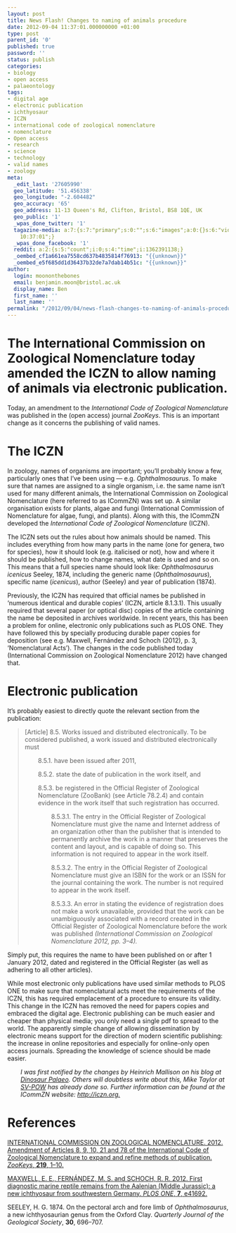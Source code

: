 ```yaml
---
layout: post
title: News Flash! Changes to naming of animals procedure
date: 2012-09-04 11:37:01.000000000 +01:00
type: post
parent_id: '0'
published: true
password: ''
status: publish
categories:
- biology
- open access
- palaeontology
tags:
- digital age
- electronic publication
- ichthyosaur
- ICZN
- international code of zoological nomenclature
- nomenclature
- Open access
- research
- science
- technology
- valid names
- zoology
meta:
  _edit_last: '27605990'
  geo_latitude: '51.456338'
  geo_longitude: "-2.604482"
  geo_accuracy: '65'
  geo_address: 11-13 Queen's Rd, Clifton, Bristol, BS8 1QE, UK
  geo_public: '1'
  _wpas_done_twitter: '1'
  tagazine-media: a:7:{s:7:"primary";s:0:"";s:6:"images";a:0:{}s:6:"videos";a:0:{}s:11:"image_count";i:0;s:6:"author";s:8:"27605990";s:7:"blog_id";s:8:"28036284";s:9:"mod_stamp";s:19:"2012-09-04
    10:37:01";}
  _wpas_done_facebook: '1'
  reddit: a:2:{s:5:"count";i:0;s:4:"time";i:1362391138;}
  _oembed_cf1a661ea7558cd637b4835814f76913: "{{unknown}}"
  _oembed_e5f685dd1d36437b32de7a7dab14b51c: "{{unknown}}"
author:
  login: moononthebones
  email: benjamin.moon@bristol.ac.uk
  display_name: Ben
  first_name: ''
  last_name: ''
permalink: "/2012/09/04/news-flash-changes-to-naming-of-animals-procedure/"
---
```

<h1>The International Commission on Zoological Nomenclature today amended the ICZN to allow naming of animals via electronic publication.</h1>
<p>Today, an amendment to the <em>International Code of Zoological Nomenclature</em> was published in the (open access) journal <em>ZooKeys</em>. This is an important change as it concerns the publishing of valid names.</p>
<h1>The ICZN</h1>
<p>In zoology, names of organisms are important; you’ll probably know a few, particularly ones that I’ve been using — e.g. <em>Ophthalmosaurus</em>. To make sure that names are assigned to a single organism, i.e. the same name isn’t used for many different animals, the International Commission on Zoological Nomenclature (here referred to as ICommZN) was set up. A similar organisation exists for plants, algae and fungi (International Commission of Nomenclature for algae, fungi, and plants). Along with this, the ICommZN developed the <em>International Code of Zoological Nomenclature </em>(ICZN).</p>
<p>The ICZN sets out the rules about how animals should be named. This includes everything from how many parts in the name (one for genera, two for species), how it should look (e.g. italicised or not), how and where it should be published, how to change names, what date is used and so on. This means that a full species name should look like: <em>Ophthalmosaurus icenicus</em> Seeley, 1874, including the generic name (<em>Ophthalmosaurus</em>), specific name (<em>icenicus</em>), author (Seeley) and year of publication (1874).</p>
<p>Previously, the ICZN has required that official names be published in ‘numerous identical and durable copies’ (ICZN, article 8.1.3.1). This usually required that several paper (or optical disc) copies of the article containing the name be deposited in archives worldwide. In recent years, this has been a problem for online, electronic only publications such as PLOS ONE. They have followed this by specially producing durable paper copies for deposition (see e.g. Maxwell, Fernández and Schoch (2012), p. 3, ‘Nomenclatural Acts’). The changes in the code published today (International Commission on Zoological Nomenclature 2012) have changed that.</p>
<h1>Electronic publication</h1>
<p>It’s probably easiest to directly quote the relevant section from the publication:</p>
<blockquote><p>[Article] 8.5. Works issued and distributed electronically. To be considered published, a work issued and distributed electronically must</p>
<p style="padding-left:30px;">8.5.1. have been issued after 2011,</p>
<p style="padding-left:30px;">8.5.2. state the date of publication in the work itself, and</p>
<p style="padding-left:30px;">8.5.3. be registered in the Official Register of Zoological Nomenclature (ZooBank) (see Article 78.2.4) and contain evidence in the work itself that such registration has occurred.</p>
<p style="padding-left:60px;">8.5.3.1. The entry in the Official Register of Zoological Nomenclature must give the name and Internet address of an organization other than the publisher that is intended to permanently archive the work in a manner that preserves the content and layout, and is capable of doing so. This information is not required to appear in the work itself.</p>
<p style="padding-left:60px;">8.5.3.2. The entry in the Official Register of Zoological Nomenclature must give an ISBN for the work or an ISSN for the journal containing the work. The number is not required to appear in the work itself.</p>
<p style="padding-left:60px;">8.5.3.3. An error in stating the evidence of registration does not make a work unavailable, provided that the work can be unambiguously associated with a record created in the Official Register of Zoological Nomenclature before the work was published <em>(International Commission on Zoological Nomenclature 2012, pp. 3–4).</em></p>
</blockquote>
<p>Simply put, this requires the name to have been published on or after 1 January 2012, dated and registered in the Official Register (as well as adhering to all other articles).</p>
<p>While most electronic only publications have used similar methods to PLOS ONE to make sure that nomenclatural acts meet the requirements of the ICZN, this has required emplacement of a procedure to ensure its validity. This change in the ICZN has removed the need for papers copies and embraced the digital age. Electronic publishing can be much easier and cheaper than physical media; you only need a single pdf to spread to the world. The apparently simple change of allowing dissemination by electronic means support for the direction of modern scientific publishing: the increase in online repositories and especially for online-only open access journals. Spreading the knowledge of science should be made easier.</p>
<p style="padding-left:30px;"><em>I was first notified by the changes by Heinrich Mallison on his blog at <a title="Dinosaur Palaeo ICZN 2012" href="http://dinosaurpalaeo.wordpress.com/2012/09/04/did-the-earth-move-for-you" target="_blank">Dinosaur Palaeo</a></em><em>. Others will doubtless write about this, Mike Taylor at <a title="SV-POW ICZN 2012" href="http://svpow.com/2012/09/04/the-iczn-now-recognises-electronic-publication/" target="_blank">SV-POW</a></em><em> has already done so. Further information can be found at the ICommZN website: </em><a href="http://iczn.org"><em>http://iczn.org</em><em>.</em></a></p>
<h1>References</h1>
<p><a title="ICZN amendment 2012" href="http://www.pensoft.net/journals/zookeys/article/3944/" target="_blank">INTERNATIONAL COMMISSION ON ZOOLOGICAL NOMENCLATURE. 2012. Amendment of Articles 8, 9, 10, 21 and 78 of the International Code of Zoological Nomenclature to expand and refine methods of publication. <em>ZooKeys</em>, <strong>219</strong>, 1–10.</a></p>
<p><a title="New Aalenian ichtyhosaur 2012" href="http://dx.plos.org/10.1371/journal.pone.0041692.t001" target="_blank">MAXWELL, E. E., FERNÁNDEZ, M. S. and SCHOCH, R. R. 2012. First diagnostic marine reptile remains from the Aalenian (Middle Jurassic): a new ichthyosaur from southwestern Germany. <em>PLOS ONE</em>, <strong>7</strong>, e41692.</a></p>
<p>SEELEY, H. G. 1874. On the pectoral arch and fore limb of <em>Ophthalmosaurus</em>, a new ichthyosaurian genus from the Oxford Clay. <em>Quarterly Journal of the Geological Society</em>, <strong>30</strong>, 696–707.</p>
